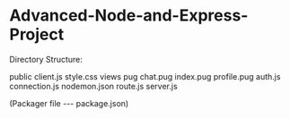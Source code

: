 # Advanced-Node-and-Express-Project
Directory Structure:

public
   client.js
   style.css
views
   pug
      chat.pug
      index.pug
      profile.pug
auth.js
connection.js
nodemon.json
route.js
server.js

(Packager file --- package.json)
